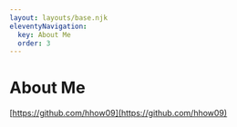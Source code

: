 ```yaml
---
layout: layouts/base.njk
eleventyNavigation:
  key: About Me
  order: 3
---
```

# About Me

[https://github.com/hhow09](https://github.com/hhow09)